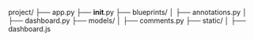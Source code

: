 project/
├── app.py
├── __init__.py
├── blueprints/
│   ├── annotations.py
│   ├── dashboard.py
├── models/
│   ├── comments.py
├── static/
│   ├── dashboard.js

